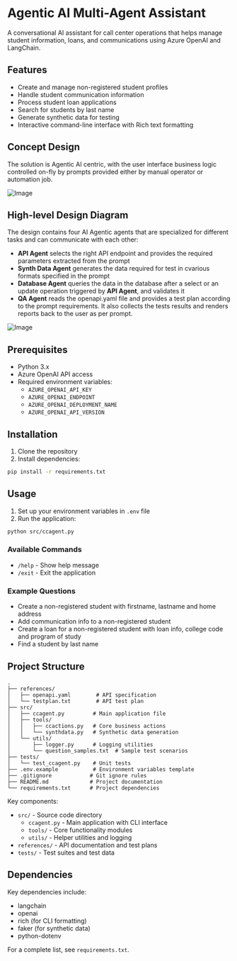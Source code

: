 # Agentic AI Multi-Agent Assistant

A conversational AI assistant for call center operations that helps manage student information, loans, and communications using Azure OpenAI and LangChain.

## Features

- Create and manage non-registered student profiles
- Handle student communication information
- Process student loan applications
- Search for students by last name
- Generate synthetic data for testing
- Interactive command-line interface with Rich text formatting

## Concept Design

The solution is Agentic AI centric, with the user interface business logic controlled on-fly by prompts provided either by manual operator or automation job.


![Image](https://github.com/user-attachments/assets/6eac2a79-dd35-4e42-ba25-ffd5eccf982d)

## High-level Design Diagram

The design contains four AI Agentic agents that are specialized for different tasks and can communicate with each other:
* **API Agent** selects the right API endpoint and provides the required parameters extracted from the prompt
* **Synth Data Agent** generates the data required for test in cvarious formats specified in the prompt
* **Database Agent** queries the data in the database after a select or an update operation triggered by **API Agent**, and validates it
* **QA Agent** reads the openapi.yaml file and provides a test plan according to the prompt requirements. It also collects the tests results and renders reports back to the user as per prompt. 

![Image](https://github.com/user-attachments/assets/a8684849-211e-4af8-82bb-f4b838e95243)

## Prerequisites

- Python 3.x
- Azure OpenAI API access
- Required environment variables:
  - `AZURE_OPENAI_API_KEY`
  - `AZURE_OPENAI_ENDPOINT`
  - `AZURE_OPENAI_DEPLOYMENT_NAME`
  - `AZURE_OPENAI_API_VERSION`

## Installation

1. Clone the repository
2. Install dependencies:
```sh
pip install -r requirements.txt
```

## Usage

1. Set up your environment variables in `.env` file
2. Run the application:
```sh
python src/ccagent.py
```

### Available Commands

- `/help` - Show help message
- `/exit` - Exit the application

### Example Questions

- Create a non-registered student with firstname, lastname and home address
- Add communication info to a non-registered student
- Create a loan for a non-registered student with loan info, college code and program of study
- Find a student by last name

## Project Structure

```
.
├── references/
│   ├── openapi.yaml        # API specification
│   └── testplan.txt        # API test plan
├── src/
│   ├── ccagent.py         # Main application file
│   ├── tools/
│   │   ├── ccactions.py   # Core business actions
│   │   └── synthdata.py   # Synthetic data generation
│   └── utils/
│       ├── logger.py      # Logging utilities
│       └── question_samples.txt  # Sample test scenarios
├── tests/
│   └── test_ccagent.py    # Unit tests
├── .env.example           # Environment variables template
├── .gitignore            # Git ignore rules
├── README.md             # Project documentation
└── requirements.txt      # Project dependencies
```

Key components:
- `src/` - Source code directory
  - `ccagent.py` - Main application with CLI interface
  - `tools/` - Core functionality modules
  - `utils/` - Helper utilities and logging
- `references/` - API documentation and test plans
- `tests/` - Test suites and test data

## Dependencies

Key dependencies include:
- langchain
- openai
- rich (for CLI formatting)
- faker (for synthetic data)
- python-dotenv

For a complete list, see `requirements.txt`.
